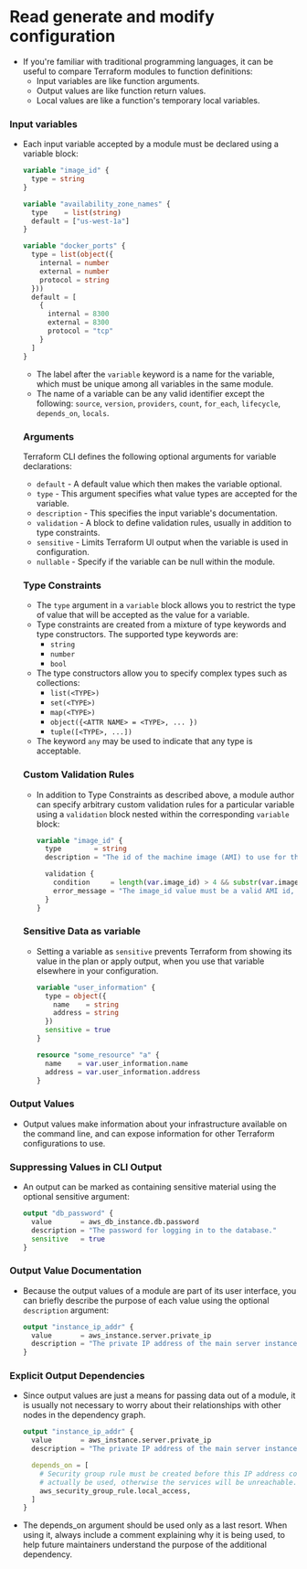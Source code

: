 # Read generate and modify configuration

- If you're familiar with traditional programming languages, it can be useful to compare Terraform modules to function definitions:
  - Input variables are like function arguments.
  - Output values are like function return values.
  - Local values are like a function's temporary local variables.

### Input variables

  - Each input variable accepted by a module must be declared using a variable block:

      ```tf
      variable "image_id" {
        type = string
      }

      variable "availability_zone_names" {
        type    = list(string)
        default = ["us-west-1a"]
      }

      variable "docker_ports" {
        type = list(object({
          internal = number
          external = number
          protocol = string
        }))
        default = [
          {
            internal = 8300
            external = 8300
            protocol = "tcp"
          }
        ]
      }
      ```
      - The label after the `variable` keyword is a name for the variable, which must be unique among all variables in the same module.
      - The name of a variable can be any valid identifier except the following: `source`, `version`, `providers`, `count`, `for_each`, `lifecycle`, `depends_on`, `locals`.
      
      ### Arguments
      Terraform CLI defines the following optional arguments for variable declarations:

      - `default` - A default value which then makes the variable optional.
      - `type` - This argument specifies what value types are accepted for the variable.
      - `description` - This specifies the input variable's documentation.
      - `validation` - A block to define validation rules, usually in addition to type constraints.
      - `sensitive` - Limits Terraform UI output when the variable is used in configuration.
      - `nullable` - Specify if the variable can be null within the module.
      
      ### Type Constraints
      - The `type` argument in a `variable` block allows you to restrict the type of value that will be accepted as the value for a variable.
      - Type constraints are created from a mixture of type keywords and type constructors. The supported type keywords are:
        - `string`
        - `number`
        - `bool`
      - The type constructors allow you to specify complex types such as collections:
        - `list(<TYPE>)`
        - `set(<TYPE>)`
        - `map(<TYPE>)`
        - `object({<ATTR NAME> = <TYPE>, ... })`
        - `tuple([<TYPE>, ...])`
      - The keyword `any` may be used to indicate that any type is acceptable.
      
      ### Custom Validation Rules
      - In addition to Type Constraints as described above, a module author can specify arbitrary custom validation rules for a particular variable using a `validation` block nested within the corresponding `variable` block:
          
          ```tf
          variable "image_id" {
            type        = string
            description = "The id of the machine image (AMI) to use for the server."

            validation {
              condition     = length(var.image_id) > 4 && substr(var.image_id, 0, 4) == "ami-"
              error_message = "The image_id value must be a valid AMI id, starting with \"ami-\"."
            }
          }
          ```
      ### Sensitive Data as variable
      - Setting a variable as `sensitive` prevents Terraform from showing its value in the plan or apply output, when you use that variable elsewhere in your configuration.

          ```tf
          variable "user_information" {
            type = object({
              name    = string
              address = string
            })
            sensitive = true
          }

          resource "some_resource" "a" {
            name    = var.user_information.name
            address = var.user_information.address
          }
          ```
### Output Values
- Output values make information about your infrastructure available on the command line, and can expose information for other Terraform configurations to use.

### Suppressing Values in CLI Output
- An output can be marked as containing sensitive material using the optional sensitive argument:

    ```tf
    output "db_password" {
      value       = aws_db_instance.db.password
      description = "The password for logging in to the database."
      sensitive   = true
    }
    ```
### Output Value Documentation
- Because the output values of a module are part of its user interface, you can briefly describe the purpose of each value using the optional `description` argument:

    ```tf
    output "instance_ip_addr" {
      value       = aws_instance.server.private_ip
      description = "The private IP address of the main server instance."
    }
    ```
### Explicit Output Dependencies
- Since output values are just a means for passing data out of a module, it is usually not necessary to worry about their relationships with other nodes in the dependency graph.

    ```tf
    output "instance_ip_addr" {
      value       = aws_instance.server.private_ip
      description = "The private IP address of the main server instance."

      depends_on = [
        # Security group rule must be created before this IP address could
        # actually be used, otherwise the services will be unreachable.
        aws_security_group_rule.local_access,
      ]
    }
    ```
- The depends_on argument should be used only as a last resort. When using it, always include a comment explaining why it is being used, to help future maintainers understand the purpose of the additional dependency.